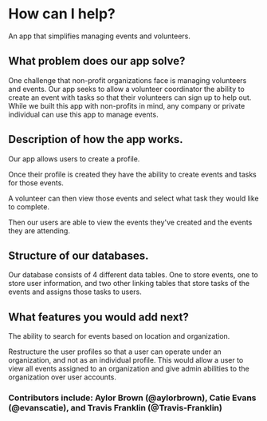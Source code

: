 # How can I help?

An app that simplifies managing events and volunteers.

## What problem does our app solve?

One challenge that non-profit organizations face is managing volunteers and events. Our app seeks to allow a volunteer coordinator the ability to create an event with tasks so that their volunteers can sign up to help out. While we built this app with non-profits in mind, any company or private individual can use this app to manage events.

## Description of how the app works.

Our app allows users to create a profile. 

<!-- ![Screenshot without results-large](images/screenshot-large.png) -->

Once their profile is created they have the ability to create events and tasks for those events.

<!-- ![Screenshot without results-large](images/screenshot-large.png) -->

A volunteer can then view those events and select what task they would like to complete.

<!-- ![Screenshot without results-large](images/screenshot-large.png) -->

Then our users are able to view the events they've created and the events they are attending.

<!-- ![Screenshot without results-large](images/screenshot-large.png) -->

## Structure of our databases.

Our database consists of 4 different data tables. One to store events, one to store user information, and two other linking tables that store tasks of the events and assigns those tasks to users.

## What features you would add next?

The ability to search for events based on location and organization.

Restructure the user profiles so that a user can operate under an organization, and not as an individual profile. This would allow a user to view all events assigned to an organization and give admin abilities to the organization over user accounts.


### Contributors include: Aylor Brown (@aylorbrown), Catie Evans (@evanscatie), and Travis Franklin (@Travis-Franklin)